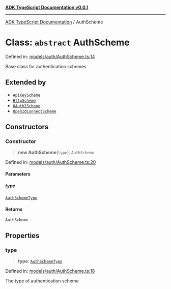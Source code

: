 [**ADK TypeScript Documentation v0.0.1**](../README.md)

***

[ADK TypeScript Documentation](../globals.md) / AuthScheme

# Class: `abstract` AuthScheme

Defined in: [models/auth/AuthScheme.ts:14](https://github.com/pontus-devoteam/adk-typescript/blob/0f66151c645c59f98bf29f75515acbeb98026e1f/src/models/auth/AuthScheme.ts#L14)

Base class for authentication schemes

## Extended by

- [`ApiKeyScheme`](ApiKeyScheme.md)
- [`HttpScheme`](HttpScheme.md)
- [`OAuth2Scheme`](OAuth2Scheme.md)
- [`OpenIdConnectScheme`](OpenIdConnectScheme.md)

## Constructors

### Constructor

> **new AuthScheme**(`type`): `AuthScheme`

Defined in: [models/auth/AuthScheme.ts:20](https://github.com/pontus-devoteam/adk-typescript/blob/0f66151c645c59f98bf29f75515acbeb98026e1f/src/models/auth/AuthScheme.ts#L20)

#### Parameters

##### type

[`AuthSchemeType`](../enumerations/AuthSchemeType.md)

#### Returns

`AuthScheme`

## Properties

### type

> **type**: [`AuthSchemeType`](../enumerations/AuthSchemeType.md)

Defined in: [models/auth/AuthScheme.ts:18](https://github.com/pontus-devoteam/adk-typescript/blob/0f66151c645c59f98bf29f75515acbeb98026e1f/src/models/auth/AuthScheme.ts#L18)

The type of authentication scheme
